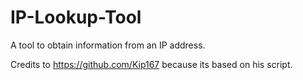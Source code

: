 # IP-Lookup-Tool
A tool to obtain information from an IP address.

Credits to https://github.com/Kip167 because its based on his script.
